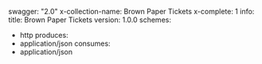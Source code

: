 swagger: "2.0"
x-collection-name: Brown Paper Tickets
x-complete: 1
info:
  title: Brown Paper Tickets
  version: 1.0.0
schemes:
- http
produces:
- application/json
consumes:
- application/json